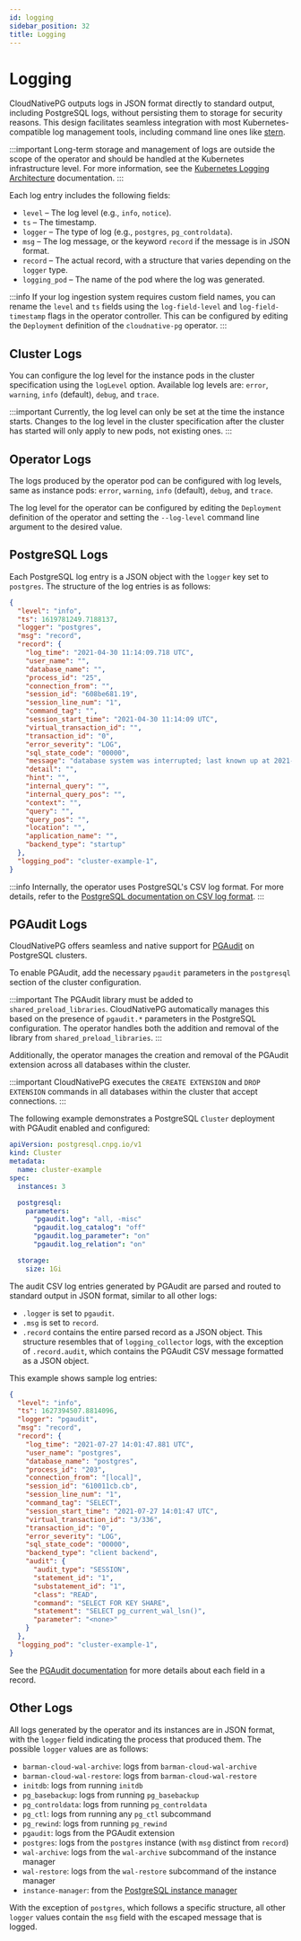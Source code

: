 ```yaml
---
id: logging
sidebar_position: 32
title: Logging
---
```


# Logging
<!-- SPDX-License-Identifier: CC-BY-4.0 -->

CloudNativePG outputs logs in JSON format directly to standard output, including
PostgreSQL logs, without persisting them to storage for security reasons. This
design facilitates seamless integration with most Kubernetes-compatible log
management tools, including command line ones like
[stern](https://github.com/stern/stern).

:::important
    Long-term storage and management of logs are outside the scope of the
    operator and should be handled at the Kubernetes infrastructure level.
    For more information, see the
    [Kubernetes Logging Architecture](https://kubernetes.io/docs/concepts/cluster-administration/logging/)
    documentation.
:::

Each log entry includes the following fields:

- `level` – The log level (e.g., `info`, `notice`).
- `ts` – The timestamp.
- `logger` – The type of log (e.g., `postgres`, `pg_controldata`).
- `msg` – The log message, or the keyword `record` if the message is in JSON
  format.
- `record` – The actual record, with a structure that varies depending on the
  `logger` type.
- `logging_pod` – The name of the pod where the log was generated.

:::info
    If your log ingestion system requires custom field names, you can rename
    the `level` and `ts` fields using the `log-field-level` and
    `log-field-timestamp` flags in the operator controller. This can be configured
    by editing the `Deployment` definition of the `cloudnative-pg` operator.
:::

## Cluster Logs

You can configure the log level for the instance pods in the cluster
specification using the `logLevel` option. Available log levels are: `error`,
`warning`, `info` (default), `debug`, and `trace`.

:::important
    Currently, the log level can only be set at the time the instance starts.
    Changes to the log level in the cluster specification after the cluster has
    started will only apply to new pods, not existing ones.
:::

## Operator Logs

The logs produced by the operator pod can be configured with log
levels, same as instance pods: `error`, `warning`, `info` (default), `debug`,
and `trace`.

The log level for the operator can be configured by editing the `Deployment`
definition of the operator and setting the `--log-level` command line argument
to the desired value.

## PostgreSQL Logs

Each PostgreSQL log entry is a JSON object with the `logger` key set to
`postgres`. The structure of the log entries is as follows:

```json
{
  "level": "info",
  "ts": 1619781249.7188137,
  "logger": "postgres",
  "msg": "record",
  "record": {
    "log_time": "2021-04-30 11:14:09.718 UTC",
    "user_name": "",
    "database_name": "",
    "process_id": "25",
    "connection_from": "",
    "session_id": "608be681.19",
    "session_line_num": "1",
    "command_tag": "",
    "session_start_time": "2021-04-30 11:14:09 UTC",
    "virtual_transaction_id": "",
    "transaction_id": "0",
    "error_severity": "LOG",
    "sql_state_code": "00000",
    "message": "database system was interrupted; last known up at 2021-04-30 11:14:07 UTC",
    "detail": "",
    "hint": "",
    "internal_query": "",
    "internal_query_pos": "",
    "context": "",
    "query": "",
    "query_pos": "",
    "location": "",
    "application_name": "",
    "backend_type": "startup"
  },
  "logging_pod": "cluster-example-1",
}
```

:::info
    Internally, the operator uses PostgreSQL's CSV log format. For more details,
    refer to the [PostgreSQL documentation on CSV log format](https://www.postgresql.org/docs/current/runtime-config-logging.html).
:::

## PGAudit Logs

CloudNativePG offers seamless and native support for
[PGAudit](https://www.pgaudit.org/) on PostgreSQL clusters.

To enable PGAudit, add the necessary `pgaudit` parameters in the `postgresql`
section of the cluster configuration.

:::important
    The PGAudit library must be added to `shared_preload_libraries`.
    CloudNativePG automatically manages this based on the presence of `pgaudit.*`
    parameters in the PostgreSQL configuration. The operator handles both the
    addition and removal of the library from `shared_preload_libraries`.
:::

Additionally, the operator manages the creation and removal of the PGAudit
extension across all databases within the cluster.

:::important
    CloudNativePG executes the `CREATE EXTENSION` and `DROP EXTENSION` commands
    in all databases within the cluster that accept connections.
:::

The following example demonstrates a PostgreSQL `Cluster` deployment with
PGAudit enabled and configured:

```yaml
apiVersion: postgresql.cnpg.io/v1
kind: Cluster
metadata:
  name: cluster-example
spec:
  instances: 3

  postgresql:
    parameters:
      "pgaudit.log": "all, -misc"
      "pgaudit.log_catalog": "off"
      "pgaudit.log_parameter": "on"
      "pgaudit.log_relation": "on"

  storage:
    size: 1Gi
```

The audit CSV log entries generated by PGAudit are parsed and routed to
standard output in JSON format, similar to all other logs:

- `.logger` is set to `pgaudit`.
- `.msg` is set to `record`.
- `.record` contains the entire parsed record as a JSON object. This structure
  resembles that of `logging_collector` logs, with the exception of
  `.record.audit`, which contains the PGAudit CSV message formatted as a JSON
  object.

This example shows sample log entries:

```json
{
  "level": "info",
  "ts": 1627394507.8814096,
  "logger": "pgaudit",
  "msg": "record",
  "record": {
    "log_time": "2021-07-27 14:01:47.881 UTC",
    "user_name": "postgres",
    "database_name": "postgres",
    "process_id": "203",
    "connection_from": "[local]",
    "session_id": "610011cb.cb",
    "session_line_num": "1",
    "command_tag": "SELECT",
    "session_start_time": "2021-07-27 14:01:47 UTC",
    "virtual_transaction_id": "3/336",
    "transaction_id": "0",
    "error_severity": "LOG",
    "sql_state_code": "00000",
    "backend_type": "client backend",
    "audit": {
      "audit_type": "SESSION",
      "statement_id": "1",
      "substatement_id": "1",
      "class": "READ",
      "command": "SELECT FOR KEY SHARE",
      "statement": "SELECT pg_current_wal_lsn()",
      "parameter": "<none>"
    }
  },
  "logging_pod": "cluster-example-1",
}
```

See the
[PGAudit documentation](https://github.com/pgaudit/pgaudit/blob/master/README.md#format) <!-- wokeignore:rule=master -->
for more details about each field in a record.

## Other Logs

All logs generated by the operator and its instances are in JSON format, with
the `logger` field indicating the process that produced them. The possible
`logger` values are as follows:

- `barman-cloud-wal-archive`: logs from `barman-cloud-wal-archive`
- `barman-cloud-wal-restore`: logs from `barman-cloud-wal-restore`
- `initdb`: logs from running `initdb`
- `pg_basebackup`: logs from running `pg_basebackup`
- `pg_controldata`: logs from running `pg_controldata`
- `pg_ctl`: logs from running any `pg_ctl` subcommand
- `pg_rewind`: logs from running `pg_rewind`
- `pgaudit`: logs from the PGAudit extension
- `postgres`: logs from the `postgres` instance (with `msg` distinct from
  `record`)
- `wal-archive`: logs from the `wal-archive` subcommand of the instance manager
- `wal-restore`: logs from the `wal-restore` subcommand of the instance manager
- `instance-manager`: from the [PostgreSQL instance manager](./instance_manager.md)

With the exception of `postgres`, which follows a specific structure, all other
`logger` values contain the `msg` field with the escaped message that is
logged.
